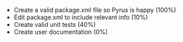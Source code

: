 * Create a valid package.xml file so Pyrus is happy (100%)
* Edit package.xml to include relevant info (10%)
* Create valid unit tests (40%)
* Create user documentation (0%)
